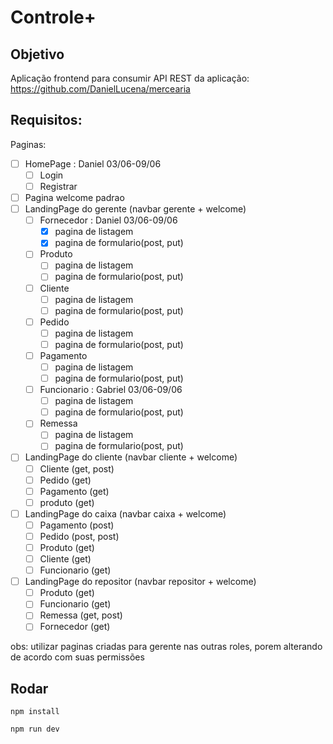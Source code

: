 # Controle+

## Objetivo

Aplicação frontend para consumir API REST da aplicação: https://github.com/DanielLucena/mercearia

## Requisitos:

Paginas:

- [ ] HomePage : Daniel 03/06-09/06
  - [ ] Login
  - [ ] Registrar
- [ ] Pagina welcome padrao
- [ ] LandingPage do gerente (navbar gerente + welcome)
  - [ ] Fornecedor : Daniel 03/06-09/06
    - [x] pagina de listagem
    - [x] pagina de formulario(post, put)
  - [ ] Produto
    - [ ] pagina de listagem
    - [ ] pagina de formulario(post, put)
  - [ ] Cliente
    - [ ] pagina de listagem
    - [ ] pagina de formulario(post, put)
  - [ ] Pedido
    - [ ] pagina de listagem
    - [ ] pagina de formulario(post, put)
  - [ ] Pagamento
    - [ ] pagina de listagem
    - [ ] pagina de formulario(post, put)
  - [ ] Funcionario : Gabriel 03/06-09/06
    - [ ] pagina de listagem
    - [ ] pagina de formulario(post, put)
  - [ ] Remessa
    - [ ] pagina de listagem
    - [ ] pagina de formulario(post, put)
- [ ] LandingPage do cliente (navbar cliente + welcome)
  - [ ] Cliente (get, post)
  - [ ] Pedido (get)
  - [ ] Pagamento (get)
  - [ ] produto (get)
- [ ] LandingPage do caixa (navbar caixa + welcome)
  - [ ] Pagamento (post)
  - [ ] Pedido (post, post)
  - [ ] Produto (get)
  - [ ] Cliente (get)
  - [ ] Funcionario (get)
- [ ] LandingPage do repositor (navbar repositor + welcome)
  - [ ] Produto (get)
  - [ ] Funcionario (get)
  - [ ] Remessa (get, post)
  - [ ] Fornecedor (get)

obs: utilizar paginas criadas para gerente nas outras roles, porem alterando de acordo com suas permissões

## Rodar

```
npm install

npm run dev
```
